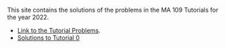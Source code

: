 This site contains the solutions of the problems in the MA 109 Tutorials for the year 2022.

- [Link to the Tutorial Problems](https://ashwinabraham2021.github.io/MA-109-Tutorial-Solutions/tut_problems.pdf).
- [Solutions to Tutorial 0](https://ashwinabraham2021.github.io/MA-109-Tutorial-Solutions/Tutorial0.pdf)